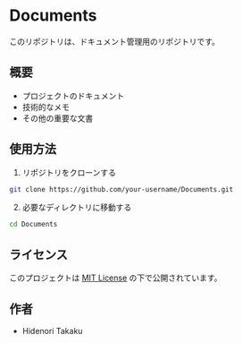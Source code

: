 # Documents

このリポジトリは、ドキュメント管理用のリポジトリです。

## 概要

- プロジェクトのドキュメント
- 技術的なメモ
- その他の重要な文書

## 使用方法

1. リポジトリをクローンする
```bash
git clone https://github.com/your-username/Documents.git
```

2. 必要なディレクトリに移動する
```bash
cd Documents
```

## ライセンス

このプロジェクトは [MIT License](LICENSE) の下で公開されています。

## 作者

- Hidenori Takaku
